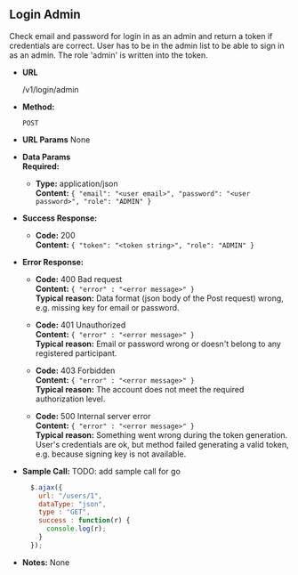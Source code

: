 **Login Admin**
----
  Check email and password for login in as an admin and return a token if credentials are correct. User has to be in the admin list to be able to sign in as an admin. The role 'admin' is written into the token.

* **URL**

  /v1/login/admin

* **Method:**

  `POST`

*  **URL Params**
  None

* **Data Params** <br />
  **Required:**
  * **Type:** application/json <br />
    **Content:** `{ "email": "<user email>", "password": "<user password>", "role": "ADMIN" }`

* **Success Response:**

  * **Code:** 200 <br />
    **Content:** `{ "token": "<token string>", "role": "ADMIN" }`

* **Error Response:**

  * **Code:** 400 Bad request <br />
    **Content:** `{ "error" : "<error message>" }` <br />
    **Typical reason:** Data format (json body of the Post request) wrong, e.g. missing key for email or password.

  * **Code:** 401 Unauthorized <br />
    **Content:** `{ "error" : "<error message>" }` <br />
    **Typical reason:** Email or password wrong or doesn't belong to any registered participant.

  * **Code:** 403 Forbidden <br />
    **Content:** `{ "error" : "<error message>" }` <br />
    **Typical reason:** The account does not meet the required authorization level.

  * **Code:** 500 Internal server error <br />
    **Content:** `{ "error" : "<error message>" }` <br />
    **Typical reason:** Something went wrong during the token generation. User's credentials are ok, but method failed generating a valid token, e.g. because signing key is not available.

* **Sample Call:**
  TODO: add sample call for go

  ```javascript
    $.ajax({
      url: "/users/1",
      dataType: "json",
      type : "GET",
      success : function(r) {
        console.log(r);
      }
    });
  ```

* **Notes:**
  None
